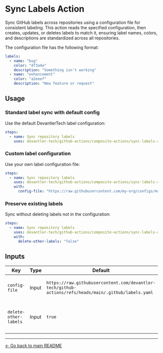 # Sync Labels Action

Sync GitHub labels across repositories using a configuration file for consistent labeling. This action reads the specified configuration, then creates, updates, or deletes labels to match it, ensuring label names, colors, and descriptions are standardized across all repositories.

The configuration file has the following format:

```yaml
labels:
  - name: "bug"
    color: "d73a4a"
    description: "Something isn't working"
  - name: "enhancement"
    color: "a2eeef"
    description: "New feature or request"
```

## Usage

### Standard label sync with default config

Use the default DevantlerTech label configuration:

```yaml
steps:
  - name: Sync repository labels
    uses: devantler-tech/github-actions/composite-actions/sync-labels-action@{ref} # ref
```

### Custom label configuration

Use your own label configuration file:

```yaml
steps:
  - name: Sync repository labels
    uses: devantler-tech/github-actions/composite-actions/sync-labels-action@{ref} # ref
    with:
      config-file: "https://raw.githubusercontent.com/my-org/configs/main/labels.yaml"
```

### Preserve existing labels

Sync without deleting labels not in the configuration:

```yaml
steps:
  - name: Sync repository labels
    uses: devantler-tech/github-actions/composite-actions/sync-labels-action@{ref} # ref
    with:
      delete-other-labels: "false"
```

## Inputs

| Key                   | Type  | Default                                                                                               | Required | Description                                |
| --------------------- | ----- | ----------------------------------------------------------------------------------------------------- | -------- | ------------------------------------------ |
| `config-file`         | Input | `https://raw.githubusercontent.com/devantler-tech/github-actions/refs/heads/main/.github/labels.yaml` | ❌        | URL or path to the labels config file      |
| `delete-other-labels` | Input | `true`                                                                                                | ❌        | Whether to delete labels not in the config |

---

[← Go back to main README](../../README.md#composite-actions)
